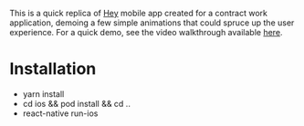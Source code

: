 This is a quick replica of [Hey](https://apps.apple.com/us/app/hey-network/id1456283474) mobile app created for a contract work application, demoing a few simple animations that could spruce up the user experience. For a quick demo, see the video walkthrough available [here](https://drive.google.com/open?id=16Pd6dDG9lmIikSKTmU-mHTY1s50C1K-t).

Installation
============
- yarn install
- cd ios && pod install && cd ..
- react-native run-ios